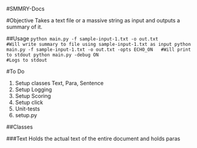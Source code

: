 #SMMRY-Docs


#Objective
	Takes a text file or a massive string as input and outputs a summary of 
	it. 

##Usage 
	```
		python main.py -f sample-input-1.txt -o out.txt					#Will write summary to file using sample-input-1.txt as input
		python main.py -f sample-input-1.txt -o out.txt -opts ECHO_ON	#Will print to stdout
		python main.py -debug ON										#Logs to stdout
	```
	
	
#To Do
1.	Setup classes Text, Para, Sentence
2.	Setup Logging
3.	Setup Scoring
4.	Setup click
5.	Unit-tests	
6.	setup.py


##Classes

###Text
	Holds the actual text of the entire document and
	holds 
		paras
	
